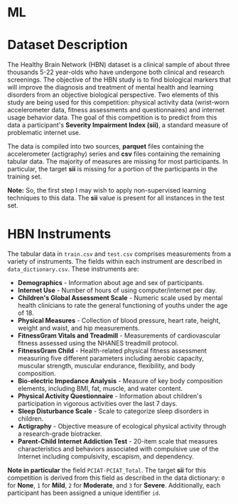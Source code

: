# ML

# Dataset Description

The Healthy Brain Network (HBN) dataset is a clinical sample of about three thousands 5-22 year-olds who have undergone both clinical and research screenings. The objective of the HBN study is to find biological markers that will improve the diagnosis and treatment of mental health and learning disorders from an objective biological perspective. Two elements of this study are being used for this competition: physical activity data (wrist-worn accelerometer data, fitness assessments and questionnaires) and internet usage behavior data. The goal of this competition is to predict from this data a participant's **Severity Impairment Index (sii)**, a standard measure of problematic internet use.

The data is compiled into two sources, **parquet** files containing the accelerometer (actigraphy) series and **csv** files containing the remaining tabular data. The majority of measures are missing for most participants. In particular, the target **sii** is missing for a portion of the participants in the training set. 

**Note:** So, the first step I may wish to apply non-supervised learning techniques to this data. The **sii** value is present for all instances in the test set.

# HBN Instruments

The tabular data in `train.csv` and `test.csv` comprises measurements from a variety of instruments. The fields within each instrument are described in `data_dictionary.csv`. These instruments are:

- **Demographics** - Information about age and sex of participants.
- **Internet Use** - Number of hours of using computer/internet per day.
- **Children's Global Assessment Scale** - Numeric scale used by mental health clinicians to rate the general functioning of youths under the age of 18.
- **Physical Measures** - Collection of blood pressure, heart rate, height, weight and waist, and hip measurements.
- **FitnessGram Vitals and Treadmill** - Measurements of cardiovascular fitness assessed using the NHANES treadmill protocol.
- **FitnessGram Child** - Health-related physical fitness assessment measuring five different parameters including aerobic capacity, muscular strength, muscular endurance, flexibility, and body composition.
- **Bio-electric Impedance Analysis** - Measure of key body composition elements, including BMI, fat, muscle, and water content.
- **Physical Activity Questionnaire** - Information about children's participation in vigorous activities over the last 7 days.
- **Sleep Disturbance Scale** - Scale to categorize sleep disorders in children.
- **Actigraphy** - Objective measure of ecological physical activity through a research-grade biotracker.
- **Parent-Child Internet Addiction Test** - 20-item scale that measures characteristics and behaviors associated with compulsive use of the Internet including compulsivity, escapism, and dependency.

**Note in particular** the field `PCIAT-PCIAT_Total`. The target **sii** for this competition is derived from this field as described in the data dictionary: `0` for **None**, `1` for **Mild**, `2` for **Moderate**, and `3` for **Severe**. Additionally, each participant has been assigned a unique identifier `id`.
